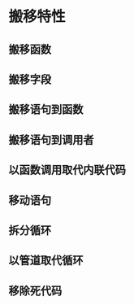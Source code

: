# 搬移特性

## 搬移函数

## 搬移字段

## 搬移语句到函数

## 搬移语句到调用者

## 以函数调用取代内联代码

## 移动语句

## 拆分循环

## 以管道取代循环

## 移除死代码